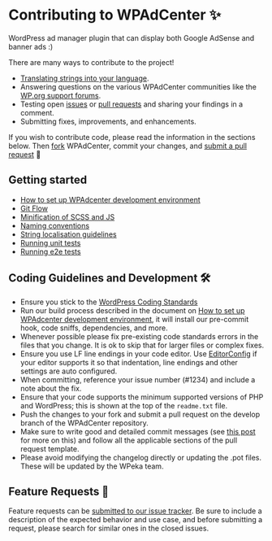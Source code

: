 # Contributing to WPAdCenter ✨

WordPress ad manager plugin that can display both Google AdSense and banner ads :)

There are many ways to contribute to the project!

- [Translating strings into your language](https://github.com/wpeka/wpadcenter/wiki/).
- Answering questions on the various WPAdCenter communities like the [WP.org support forums](https://wordpress.org/support/plugin/wpadcenter/).
- Testing open [issues](https://github.com/wpeka/wpadcenter/issues) or [pull requests](https://github.com/wpeka/wpadcenter/pulls) and sharing your findings in a comment.
- Submitting fixes, improvements, and enhancements.

If you wish to contribute code, please read the information in the sections below. Then [fork](https://help.github.com/articles/fork-a-repo/) WPAdCenter, commit your changes, and [submit a pull request](https://help.github.com/articles/using-pull-requests/) 🎉

## Getting started

- [How to set up WPAdcenter development environment](https://github.com/wpeka/wpadcenter/wiki/How-to-set-up-WPAdcenter-development-environment)
- [Git Flow](https://github.com/wpeka/wpadcenter/wiki/)
- [Minification of SCSS and JS](https://github.com/wpeka/wpadcenter/wiki/)
- [Naming conventions](https://github.com/wpeka/wpadcenter/wiki/)
- [String localisation guidelines](https://github.com/wpeka/wpadcenter/wiki/)
- [Running unit tests](https://github.com/wpeka/wpadcenter/blob/trunk/tests/README.md)
- [Running e2e tests](https://github.com/wpeka/wpadcenter/wiki/)

## Coding Guidelines and Development 🛠

- Ensure you stick to the [WordPress Coding Standards](https://make.wordpress.org/core/handbook/best-practices/coding-standards/php/)
- Run our build process described in the document on [How to set up WPAdcenter development environment](https://github.com/wpeka/wpadcenter/wiki/How-to-set-up-WPAdcenter-development-environment), it will install our pre-commit hook, code sniffs, dependencies, and more.
- Whenever possible please fix pre-existing code standards errors in the files that you change. It is ok to skip that for larger files or complex fixes.
- Ensure you use LF line endings in your code editor. Use [EditorConfig](http://editorconfig.org/) if your editor supports it so that indentation, line endings and other settings are auto configured.
- When committing, reference your issue number (#1234) and include a note about the fix.
- Ensure that your code supports the minimum supported versions of PHP and WordPress; this is shown at the top of the `readme.txt` file.
- Push the changes to your fork and submit a pull request on the develop branch of the WPAdCenter repository.
- Make sure to write good and detailed commit messages (see [this post](https://chris.beams.io/posts/git-commit/) for more on this) and follow all the applicable sections of the pull request template.
- Please avoid modifying the changelog directly or updating the .pot files. These will be updated by the WPeka team.

## Feature Requests 🚀

Feature requests can be [submitted to our issue tracker](https://github.com/wpeka/wpadcenter/issues/new). Be sure to include a description of the expected behavior and use case, and before submitting a request, please search for similar ones in the closed issues.
